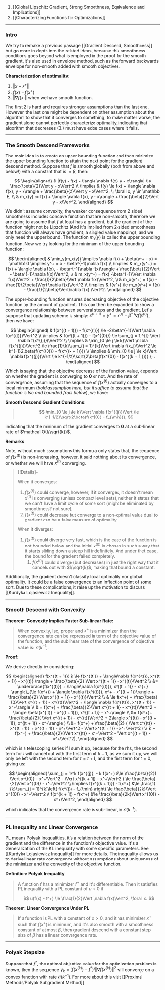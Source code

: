 1. [[Global Lipschitz Gradient, Strong Smoothness, Equivalence and Implications]]
2. [[Characterizing Functions for Optimizations]]

---
### **Intro**

We try to remake a previous passage [[Gradient Descend, Smoothness]] but go more in depth into the related ideas, because this smoothness conditions goes beyond what is employed in the proof for the smooth gradient, it's also used in envelope method, such as the forward backwards envelope for non-smooth added with smooth objectives. 

**Characterization of optimality**: 

1. $\Vert x - x^+\Vert$
2. $f(x) - f(x^+)$ 
3. $\Vert \nabla f(x)\Vert$ when we have smooth function. 

The first 2 is hard and requires stronger assumptions than the last one. However, the last one might be dependent on other assumption about the algorithm to show that it converges to something, to make matter worse, the gradient alone cannot perfectly characterize optimality, indicating that algorithm that decreases (3.) must have edge cases where it fails. 

---
### **The Smooth Descend Frameworks**

The main idea is to create an upper bounding function and then minimize the upper bounding function to attain the next point for the gradient descend method. Suppose that $f$ is smooth globally (both from above and below!) with a constant that is $\le \beta$, then: 

$$
\begin{aligned}
    & |f(y) - f(x) - \langle \nabla f(x), y - x\rangle| \le \frac{\beta}{2}\Vert y - x\Vert^2
    \\
    \implies
    & f(y) \le f(x) + \langle \nabla f(x), y - x\rangle + \frac{\beta}{2}\Vert y - x\Vert^2, \; \forall x, y \in \mathbb E,
    \\
    & m_x(y) := f(x) + \langle \nabla f(x), y - x\rangle + \frac{\beta}{2}\Vert y - x\Vert^2. 
\end{aligned}
$$

We didn't assume convexity, the weaker consequence from 2 sided smoothness includes concave function that are non-smooth, therefore we are going to assume that $f$ at least has a gradient, but the gradient of the function might not be Lipzchitz (And it's implied from 2-sided smoothness that function will always have gradient, a singled value mapping), and we only need the upper bound. The function $m_x(y)$ is called the upper bounding function. Now we try looking for the minimum of the upper bounding function: 

$$
\begin{aligned}
    & \min_y(m_x(y)) \implies
    \nabla f(x) + \beta(y^+ - x) = \mathbf 0 \implies y^+ = x - \beta^{-1}\nabla f(x)
    \\
    \implies &
    m_x(y^+) = f(x) + \langle \nabla f(x), - \beta^{-1}\nabla f(x)\rangle + \frac{\beta}{2}\Vert  - \beta^{-1}\nabla f(x)\Vert^2, 
    \\
    & 
    m_x(y^+) = f(x) -\beta^{-1}\Vert \nabla f(x)\Vert^2 + \frac{1}{2\beta}\Vert \nabla f(x)\Vert^2, 
    \\
    & 
    m_x(y^+) = f(x) - \frac{1}{2\beta}\Vert \nabla f(x)\Vert^2
    \\
    \implies
    & 
    f(y^+) \le m_x(y^+) = f(x) - \frac{1}{2\beta}\Vert\nabla f(x) \Vert^2. 
\end{aligned}
$$

The upper-bounding function ensures decreasing objective of the objective function by the amount of gradient. This can then be expanded to show a convergence relationship between serveral steps and the gradient. Let's suppose that updating scheme is simply: $x^{(t + 1)} = y^+ = x^{(t)} - \beta^{-1}\nabla f(x^{(t)})$, then we have: 

$$
\begin{aligned}
    & f(x^{(t + 1)}) - f(x^{(t)}) \le -2\beta^{-1}\Vert \nabla f(x^{(t)})\Vert^2
    \\
    \implies &
    f(x^{(t + 1)}) - f(x^{(0)}) \le 
    \sum_{j = 1}^{t} \Vert \nabla f(x^{(j)})\Vert^2
    \\
    \implies
    & 
    \min_{0 \le j \le k}\Vert \nabla f(x^{(j)})\Vert^2 \le 
    \frac{1}{k}\sum_{j = 1}^{k}\Vert \nabla f(x_j)\Vert^2
    \le k^{-1}2\beta(f(x^{(0)}) - f(x^{(k + 1)}))
    \\
    \implies & \min_{0 \le j \le k}\Vert \nabla f(x^{(j)})\Vert \le
    k^{-1/2}\sqrt{2\beta(f(x^{0}) - f(x^{(k + 1)}))} \; .
\end{aligned}
$$

Which is saying that, the objective decrease of the function value, depends on whether the gradient is converging to $\mathbf{0}$ or not. And the rate of convergence, assuming that the sequence of $f(x^{(t)})$ actually converges to a local minimum (*bold assumption here, but it suffice to assume that the function is lsc and bounded from below*), we have: 


**Smooth Descend Gradient Conditions**: 
> $$
> \min_{0 \le j \le k}\Vert \nabla f(x^{(j)})\Vert \le k^{-1/2}\sqrt{2\beta(f(x^{0}) - f_{\min})}, 
> $$

indicating that the minimum of the gradient converges to $\mathbf 0$ at a sub-linear rate of $\mathcal O(1/\sqrt{k})$. 

**Remarks**

Note, without much assumptions this formula only states that, the sequence of $f(x^{(t)})$ is non-increasing, however, it said nothing about its convergence, or whether we will have $x^{(t)}$ converging. 

> [!Details]-
> 
> When it converges:
>    1. $f(x^{(t)})$ could converge, however, if it converges, it doesn't mean $x^{(t)}$ is converging (unless compact level sets), neither it states that we can't have a limit cycle of some sort (might be eliminated by smoothness? not sure). 
>    2. $f(x^{(t)})$ could decrease but converge to a non-optimal value dual to gradient can be a false measure of optimality. 
> 
> When it diverges:
> 1. $f(x^{(t)})$ could diverge very fast, which is the case of the function is not bounded below and the initial $x^{(0)}$ is chosen in such a way that it starts sliding down a steep hill indefinitely. And under thet case, the bound for the gradient failed completely. 
>    1. $f(x^{(t)})$ could diverge (but decreases) in just the right way that it cancels out with $1/\sqrt{k}$, making that bound a constant. 

Additionally, the gradient doesn't classify local optimality nor global optimality. It could be a false convergence to an inflection point of some sort. Due to these complications, it raise up the motivation to discuss [[Kurdyka Lojasiewicz Inequality]]. 

---
### **Smooth Descend with Convexity**

**Theorem: Convexity Implies Faster Sub-linear Rate:**

> When convexity, lsc, proper and $x^+$ is a minimizer, then the convergence rate can be expressed in term of the objective value of the function, and the sublinear rate of the convergence of objective value is: $\mathcal O(k^{-1})$. 

**Proof:**

We derive directly by considering: 

$$
\begin{aligned}
    f(x^{(t + 1)}) 
    & \le 
    f(x^{(t)}) + \langle\nabla f(x^{(t)}), x^{(t + 1)} - x^{(t)} \rangle + \frac{\beta}{2}
    \Vert x^{(t + 1)} - x^{(t)}\Vert^2
    \\
    &= 
    \underbrace{f(x^{(t)}) + \langle\nabla f(x^{(t)}), x^{(t + 1)} - x^{+} \rangle}_{\le f(x^+)}
    + 
    \langle \nabla f(x^{(t)}), x^+ - x^{(t + 1)}\rangle
    + \frac{\beta}{2}
    \Vert x^{(t + 1)} - x^{(t)}\Vert^2
    \\
    & \le 
    f(x^+) + 
    \frac{\beta}{2}\Vert x^{(t + 1)} - x^{(t)}\Vert^2 + \langle \nabla f(x^{(t)}), x^{(t + 1)} - x^+\rangle
    \\
    & = 
    f(x^+) + \frac{\beta}{2}\Vert x^{(t + 1)} - x^{(t)}\Vert^2 +
    \langle \beta(x^{(t)} - x^{(t + 1)}), x^{(t + 1)} - x^+\rangle
    \\
    &= 
    f(x^+)+ \frac{\beta}{2}(
        \Vert x^{(t + 1)} - x^{(t)}\Vert^2 +
        2\langle x^{(t)} - x^{(t + 1)}, x^{(t + 1)} - x^+\rangle
    )
    \\
    &= f(x^+) + 
    \frac{\beta}{2}
    (
        \Vert x^{(t)} - x^{(t + 1)} + x^{(t + 1)} - x^+\Vert^2 - \Vert x^{(t + 1)} - x^+\Vert^2
    )
    \\
    & = f(x^+) + \frac{\beta}{2}(\Vert x^{(t)} - x^+\Vert^2  - \Vert x^{(t + 1)} - x^+\Vert^2), 
\end{aligned}
$$

which is a telescoping series if I sum it up, because for the rhs, the second term for $t$ will cancel out with the first term of $k - 1$, as we sum it up, we will only be left with the second term for $t = t + 1$, and the first term for $t = 0$, giving us: 

$$
\begin{aligned}
    \sum_{j = 1}^k f(x^{(j)}) - k f(x^+) 
    &\le 
    \frac{\beta}{2}(
        \Vert x^{(0)} - x^+\Vert^2 - \Vert x^{(k + 1)} - x^+\Vert^2
    ) \le \frac{\beta}{2}\Vert x^{(0)} - x^+\Vert^2
    \\
    \implies
    f(x^{(k + 1)}) - f(x^+) 
    &\le 
    \frac{1}{k}\sum_{j = 1}^{k}\left(
        f(x^{j}) - f_{\min}
    \right) \le \frac{\beta}{2k}\Vert x^{(0)} - x^+\Vert^2
    \\
    f(x^{k + 1}) - f(x^+) 
    &\le 
    \frac{\beta}{2k}\Vert x^{(0)} - x^+\Vert^2, 
\end{aligned}
$$

which indicates that the convergence rate is sub-linear, in $\mathcal O(k^{-1})$. 

---
### **PL Inequality and Linear Convergence**

PL means Polyak Inequalities, it's a relation between the norm of the gradient and the difference in the function's objective value. It's a Generalization of the KL inequality with some specific parameters. See [[Kurdyka Lojasiewicz Inequality]] for more details. The inequality allows us to derive linear rate convergence without assumptions about uniqueness of the minimizer and the convexity of the objective function. 

**Definition: Polyak Inequality**

> A function $f$ has a minimizer $f^+$ and it's differentiable. Then it satisfies PL inequality with a PL constant of $u > 0$ if 
> 
> $$
> u(f(x) - f^+) \le \frac{1}{2}\Vert \nabla f(x)\Vert^2, \forall x. 
> $$

**Theorem: Linear Convergence Under PL** 

> If a function is PL with a constant of $\alpha > 0$, and it has minimizer $x^+$ such that $f(x^+)$ is minimum, and it's also smooth with a smoothness constant of at most $\beta$, then gradient descend with a constant step size of $\beta$ has a linear convergence rate. 

---
### **Polyak Stepsize**

Suppose that $f^*$, the optimal objective value for the optimization problem is known, then the sequence $\gamma_k = (f(x^{(k)}) - f^*)/\Vert \nabla f(x^{(k)})\Vert^2$ will converge on a convex function with rate $\mathcal O(k^{-1})$. For more about this visit [[Proximal Methods/Polyak Subgradient Method]]


